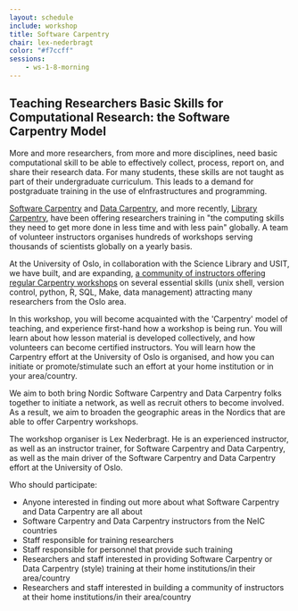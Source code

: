 ```yaml
---
layout: schedule
include: workshop
title: Software Carpentry
chair: lex-nederbragt
color: "#f7ccff"
sessions:
    - ws-1-8-morning
---
```



## Teaching Researchers Basic Skills for Computational Research: the Software Carpentry Model

More and more researchers, from more and more disciplines, need basic computational skill to be able to effectively collect, process, report on, and share their research data. For many students, these skills are not taught as part of their undergraduate curriculum. This leads to a demand for postgraduate training in the use of eInfrastructures and programming.

[Software Carpentry](https://software-carpentry.org) and [Data Carpentry](http://www.datacarpentry.org), and more recently, [Library Carpentry](https://librarycarpentry.github.io/), have been offering researchers training in "the computing skills they need to get more done in less time and with less pain" globally. A  team of volunteer instructors organises hundreds of workshops serving thousands of scientists globally on a yearly basis.

At the University of Oslo, in collaboration with the Science Library and USIT, we have built, and are expanding, [a community of instructors offering regular Carpentry workshops](http://uio.no/carpentry) on several essential skills (unix shell, version control, python, R, SQL, Make, data management) attracting many researchers from the Oslo area.

In this workshop, you will become acquainted with the 'Carpentry' model of teaching, and experience first-hand how a workshop is being run. You will learn about how lesson material is developed collectively, and how volunteers can become certified instructors. You will learn how the Carpentry effort at the University of Oslo is organised, and how you can initiate or promote/stimulate such an effort at your home institution or in your area/country.

We aim to both bring Nordic Software Carpentry and Data Carpentry folks together to initiate a network, as well as recruit others to become involved. As a result, we aim to broaden the geographic areas in the Nordics that are able to offer Carpentry workshops.

The workshop organiser is Lex Nederbragt. He is an experienced instructor, as well as an instructor trainer, for Software Carpentry and Data Carpentry, as well as the main driver of the Software Carpentry and Data Carpentry effort at the University of Oslo.

Who should participate:

* Anyone interested in finding out more about what Software Carpentry and Data Carpentry are all about
* Software Carpentry and Data Carpentry instructors from the NeIC countries
* Staff responsible for training researchers
* Staff responsible for personnel that provide such training
* Researchers and staff interested in providing Software Carpentry or Data Carpentry (style) training at their home institutions/in their area/country
* Researchers and staff interested in building a community of instructors at their home institutions/in their area/country

